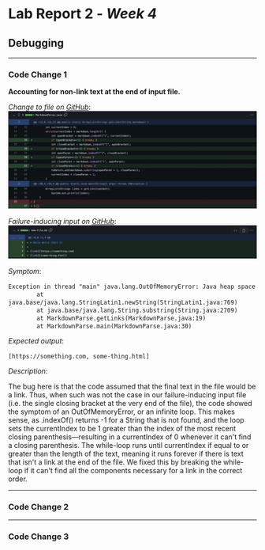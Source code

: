 # Lab Report 2 - _Week 4_
## Debugging

***

### **Code Change 1**

**Accounting for non-link text at the end of input file.**

*Change to file on [GitHub](https://github.com/Luke-Sheltraw/markdown-parser/commit/113da7e36253465dcd9df5ce7825d539a508e8b1)*:
![screenshot of difference](images/codediff1.png)

*Failure-inducing input on [GitHub](https://github.com/Luke-Sheltraw/markdown-parser/commit/c0ec2021c551959d066001ce0e3a9c412b2c6604)*:
![screenshot of failure-inducing file](images/failurefile1.png)

*Symptom*:
```
Exception in thread "main" java.lang.OutOfMemoryError: Java heap space
        at java.base/java.lang.StringLatin1.newString(StringLatin1.java:769)
        at java.base/java.lang.String.substring(String.java:2709)
        at MarkdownParse.getLinks(MarkdownParse.java:19)
        at MarkdownParse.main(MarkdownParse.java:30)
```
*Expected output*:
```
[https://something.com, some-thing.html]
```

*Description*:
 
The bug here is that the code assumed that the final text in the file would be a link. Thus, when such was not the case in our failure-inducing input file (i.e. the single closing bracket at the very end of the file), the code showed the symptom of an OutOfMemoryError, or an infinite loop. This makes sense, as .indexOf() returns -1 for a String that is not found, and the loop sets the currentIndex to be 1 greater than the index of the most recent closing parenthesis—resulting in a currentIndex of 0 whenever it can't find a closing parenthesis. The while-loop runs until currentIndex if equal to or greater than the length of the text, meaning it runs forever if there is text that isn't a link at the end of the file. We fixed this by breaking the while-loop if it can't find all the components necessary for a link in the correct order.  

***

### **Code Change 2**

***

### **Code Change 3**

